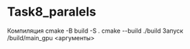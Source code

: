 # Task8_paralels
Компиляция 
cmake -B build -S .
cmake --build ./build
Запуск
/build/main_gpu <аргументы>
